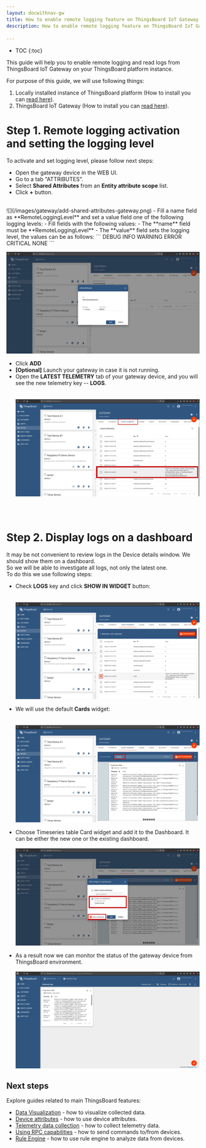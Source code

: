 ```yaml
---
layout: docwithnav-gw
title: How to enable remote logging feature on ThingsBoard IoT Gateway
description: How to enable remote logging feature on ThingsBoard IoT Gateway

---
```


* TOC
{:toc}

This guide will help you to enable remote logging and read logs from ThingsBoard IoT Gateway on your ThingsBoard platform instance.  

For purpose of this guide, we will use following things:
1. Locally installed instance of ThingsBoard platform (How to install you can [read here](https://thingsboard.io/docs/user-guide/install/installation-options/)).
2. ThingsBoard IoT Gateway (How to install you can [read here](https://thingsboard.io/docs/iot-gateway/installation/)).

# Step 1. Remote logging activation and setting the logging level

To activate and set logging level, please follow next steps:  
   
 - Open the gateway device in the WEB UI.  
 - Go to a tab "ATTRIBUTES".  
 - Select **Shared Attributes** from an **Entity attribute scope** list.  
 - Click **+** button.  
 <br>
  ![](/images/gateway/add-shared-attributes-gateway.png)
 - Fill a name field as **RemoteLoggingLevel** and set a value field one of the following logging levels:
 - Fill fields with the following values: 
     - The **name** field must be **RemoteLoggingLevel**
     - The **value** field sets the logging level, the values can be as follows:
 ```
 DEBUG
 INFO
 WARNING
 ERROR
 CRITICAL
 NONE
```

  ![](/images/gateway/add-remote-logging-level-attribute.png)

  - Click **ADD**  
  - **[Optional]** Launch your gateway in case it is not running.  
  - Open the **LATEST TELEMETRY** tab of your gateway device, and you will see the new telemetry key -- **LOGS**.  
  <br><br>
  ![](/images/gateway/logs-telemetry.png)
  <br>
  <br>
  
# Step 2. Display logs on a dashboard

It may be not convenient to review logs in the Device details window. We should show them on a dashboard.  
So we will be able to investigate all logs, not only the latest one.  
To do this we use following steps:
  
  - Check **LOGS** key and click **SHOW IN WIDGET** button:  
  <br><br>
  ![](/images/gateway/show-logs-on-widget.png)
 
  - We will use the default **Cards** widget:  
  <br><br>
  ![](/images/gateway/add-logs-to-dashboard.png)
    
  - Choose Timeseries table Card widget and add it to the Dashboard. It can be either the new one or the existing dashboard.
  <br><br>
  ![](/images/gateway/create-new-dashboard-for-logs.png)
  
  - As a result now we can monitor the status of the gateway device from ThingsBoard environment.
  <br><br>
  ![](/images/gateway/logs-dashboard.png) 

## Next steps

Explore guides related to main ThingsBoard features:

 - [Data Visualization](/docs/user-guide/visualization/) - how to visualize collected data.
 - [Device attributes](/docs/user-guide/attributes/) - how to use device attributes.
 - [Telemetry data collection](/docs/user-guide/telemetry/) - how to collect telemetry data.
 - [Using RPC capabilities](/docs/user-guide/rpc/) - how to send commands to/from devices.
 - [Rule Engine](/docs/user-guide/rule-engine/) - how to use rule engine to analyze data from devices.
